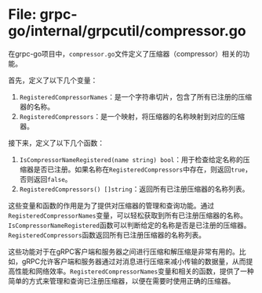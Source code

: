 # File: grpc-go/internal/grpcutil/compressor.go

在grpc-go项目中，`compressor.go`文件定义了压缩器（compressor）相关的功能。

首先，定义了以下几个变量：

1. `RegisteredCompressorNames`：是一个字符串切片，包含了所有已注册的压缩器的名称。
2. `RegisteredCompressors`：是一个映射，将压缩器的名称映射到对应的压缩器。

接下来，定义了以下几个函数：

1. `IsCompressorNameRegistered(name string) bool`：用于检查给定名称的压缩器是否已注册。如果名称在`RegisteredCompressors`中存在，则返回`true`，否则返回`false`。
2. `RegisteredCompressors() []string`：返回所有已注册压缩器的名称列表。

这些变量和函数的作用是为了提供对压缩器的管理和查询功能。通过`RegisteredCompressorNames`变量，可以轻松获取到所有已注册压缩器的名称。`IsCompressorNameRegistered`函数可以判断给定的名称是否是已注册的压缩器。`RegisteredCompressors`函数返回所有已注册压缩器的名称列表。

这些功能对于在gRPC客户端和服务器之间进行压缩和解压缩是非常有用的。比如，gRPC允许客户端和服务器通过对消息进行压缩来减小传输的数据量，从而提高性能和网络效率。`RegisteredCompressorNames`变量和相关的函数，提供了一种简单的方式来管理和查询已注册压缩器，以便在需要时使用正确的压缩器。


